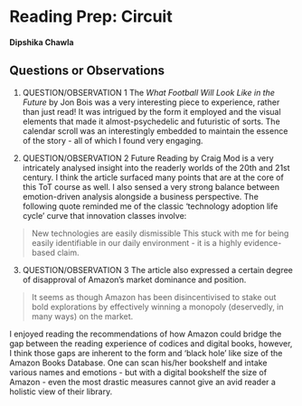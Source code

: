 # Reading Prep: Circuit 

#### Dipshika Chawla

## Questions or Observations

1. QUESTION/OBSERVATION 1
The _What Football Will Look Like in the Future_ by Jon Bois was a very interesting piece to experience, rather than just read! It was intrigued by the form it employed and the visual elements that made it almost-psychedelic and futuristic of sorts. The calendar scroll was an interestingly embedded to maintain the essence of the story - all of which I found very engaging. 

2. QUESTION/OBSERVATION 2
Future Reading by Craig Mod is a very intricately analysed insight into the readerly worlds of the 20th and 21st century. I think the article surfaced many points that are at the core of this ToT course as well. I also sensed a very strong balance between emotion-driven analysis alongside a business perspective. The following quote reminded me of the classic ‘technology adoption life cycle’ curve that innovation classes involve:
>New technologies are easily dismissible
This stuck with me for being easily identifiable in our daily environment - it is a highly evidence-based claim.

3. QUESTION/OBSERVATION 3
The article also expressed a certain degree of disapproval of Amazon’s market dominance and position.
> It seems as though Amazon has been disincentivised to stake out bold explorations by effectively winning a monopoly (deservedly, in many ways) on the market.


I enjoyed reading the recommendations of how Amazon could bridge the gap between the reading experience of codices and digital books, however, I think those gaps are inherent to the form and ‘black hole’ like size of the Amazon Books Database. One can scan his/her bookshelf and intake various names and emotions - but with a digital bookshelf the size of Amazon - even the most drastic measures cannot give an avid reader a holistic view of their library.